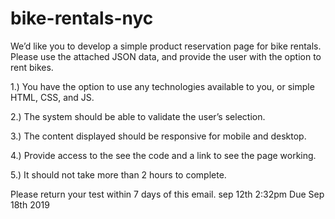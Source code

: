 # bike-rentals-nyc
We’d like you to develop a simple product reservation page for bike rentals. Please use the attached JSON data, and provide the user with the option to rent bikes.

1.) You have the option to use any technologies available to you, or simple HTML, CSS, and JS.

2.) The system should be able to validate the user’s selection.

3.) The content displayed should be responsive for mobile and desktop.

4.) Provide access to the see the code and a link to see the page working.

5.) It should not take more than 2 hours to complete.

Please return your test within 7 days of this email. sep 12th 2:32pm Due Sep 18th 2019
